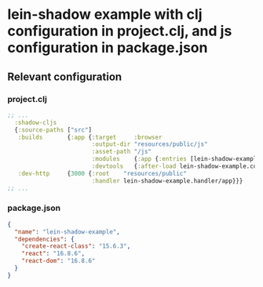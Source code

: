 # lein-shadow example with clj configuration in project.clj, and js configuration in package.json

## Relevant configuration

### project.clj

```clojure
;; ...
  :shadow-cljs
  {:source-paths ["src"]
   :builds       {:app {:target     :browser
                        :output-dir "resources/public/js"
                        :asset-path "/js"
                        :modules    {:app {:entries [lein-shadow-example.core]}}
                        :devtools   {:after-load lein-shadow-example.core/mount-root}}}
   :dev-http     {3000 {:root    "resources/public"
                        :handler lein-shadow-example.handler/app}}}
;; ...
```

### package.json

```json
{
  "name": "lein-shadow-example",
  "dependencies": {
    "create-react-class": "15.6.3",
    "react": "16.8.6",
    "react-dom": "16.8.6"
  }
}
```